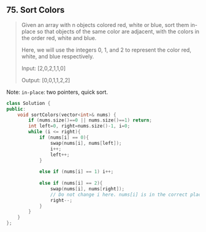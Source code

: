 ## 75. Sort Colors

> Given an array with n objects colored red, white or blue, sort them in-place so that objects of the same color are adjacent, with the colors in the order red, white and blue.
> 
> Here, we will use the integers 0, 1, and 2 to represent the color red, white, and blue respectively.
> 
> Input: [2,0,2,1,1,0]
> 
> Output: [0,0,1,1,2,2]

Note: ```in-place```: two pointers, quick sort.

```cpp
class Solution {
public:
    void sortColors(vector<int>& nums) {
        if (nums.size()==0 || nums.size()==1) return;
        int left=0, right=nums.size()-1, i=0;
        while (i <= right){
            if (nums[i] == 0){
                swap(nums[i], nums[left]);
                i++;
                left++;
            }
            
            else if (nums[i] == 1) i++;
            
            else if (nums[i] == 2){
                swap(nums[i], nums[right]);
                // Do not change i here. nums[i] is in the correct place after being swapped.
                right--;
            }
        }   
    }
};
```
